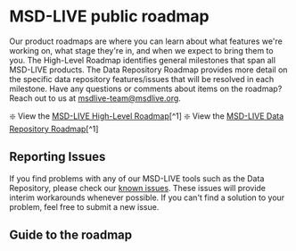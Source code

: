 # MSD-LIVE public roadmap

Our product roadmaps are where you can learn about what features we're working on, what stage they're in, and when we expect to bring them to you. The High-Level Roadmap identifies general milestones that span all MSD-LIVE products.  The Data Repository Roadmap provides more detail on the specific data repository features/issues that will be resolved in each milestone.  Have any questions or comments about items on the roadmap? Reach out to us at msdlive-team@msdlive.org.

:sparkle: View the [MSD-LIVE High-Level Roadmap](https://github.com/orgs/MSD-LIVE/projects/1)[^1]
:sparkle: View the [MSD-LIVE Data Repository Roadmap](https://github.com/orgs/MSD-LIVE/projects/2)[^1]

## Reporting Issues
If you find problems with any of our MSD-LIVE tools such as the Data Repository, please check our [known issues](https://github.com/MSD-LIVE/roadmap/issues).  These issues will
provide interim workarounds whenever possible.  If you can't find a solution to your problem, feel free to submit a new issue.


## Guide to the roadmap
